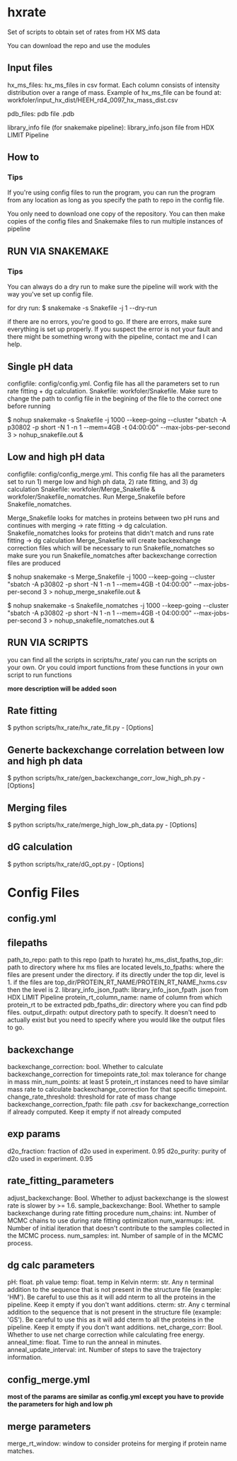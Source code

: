 # **hxrate**

Set of scripts to obtain set of rates from HX MS data

You can download the repo and use the modules


## **Input files**
hx_ms_files: hx_ms_files in csv format. Each column consists of intensity distribution over a range of mass.
Example of hx_ms_file can be found at: workfoler/input_hx_dist/HEEH_rd4_0097_hx_mass_dist.csv

pdb_files: pdb file .pdb

library_info file (for snakemake pipeline): library_info.json file from HDX LIMIT Pipeline

## **How to**

### **Tips**
If you're using config files to run the program, you can run the program from any location as long as you specify the
path to repo in the config file.

You only need to download one copy of the repository. You can then make copies of the config files and Snakemake files
to run multiple instances of pipeline


## **RUN VIA SNAKEMAKE**

### **Tips**
You can always do a dry run to make sure the pipeline will work with the way you've set up config file.

for dry run: $ snakemake -s Snakefile -j 1 --dry-run

if there are no errors, you're good to go. If there are errors, make sure everything is set up properly.
If you suspect the error is not your fault and there might be something wrong with the pipeline, contact me and I can help.


## **Single pH data**

configfile: config/config.yml. Config file has all the parameters set to run rate fitting + dg calculation.
Snakefile: workfoler/Snakefile. Make sure to change the path to config file in the begining of the file to the correct one before running


$ nohup snakemake -s Snakefile -j 1000 --keep-going --cluster "sbatch -A p30802 -p short -N 1 -n 1 --mem=4GB -t 04:00:00" --max-jobs-per-second 3 > nohup_snakefile.out &


## **Low and high pH data**

configfile: config/config_merge.yml. This config file has all the parameters set to run 1) merge low and high ph data, 2) rate fitting, and 3) dg calculation
Snakefile: workfoler/Merge_Snakefile & workfoler/Snakefile_nomatches. Run Merge_Snakefile before Snakefile_nomatches.

Merge_Snakefile looks for matches in proteins between two pH runs and continues with merging -> rate fitting -> dg calculation.
Snakefile_nomatches looks for proteins that didn't match and runs rate fitting -> dg calculation
Merge_Snakefile will create backexchange correction files which will be necessary to run Snakefile_nomatches so make sure you run Snakefile_nomatches after backexchange correction files are produced


$ nohup snakemake -s Merge_Snakefile -j 1000 --keep-going --cluster "sbatch -A p30802 -p short -N 1 -n 1 --mem=4GB -t 04:00:00" --max-jobs-per-second 3 > nohup_merge_snakefile.out &

$ nohup snakemake -s Snakefile_nomatches -j 1000 --keep-going --cluster "sbatch -A p30802 -p short -N 1 -n 1 --mem=4GB -t 04:00:00" --max-jobs-per-second 3 > nohup_snakefile_nomatches.out &


## **RUN VIA SCRIPTS**

you can find all the scripts in scripts/hx_rate/
you can run the scripts on your own. Or you could import functions from these functions in your own script to run functions

**more description will be added soon**


## **Rate fitting**
$ python scripts/hx_rate/hx_rate_fit.py - [Options]

## **Generte backexchange correlation between low and high ph data**
$ python scripts/hx_rate/gen_backexchange_corr_low_high_ph.py - [Options]

## **Merging files**
$ python scripts/hx_rate/merge_high_low_ph_data.py - [Options]

## **dG calculation**
$ python scripts/hx_rate/dG_opt.py - [Options]



# **Config Files**

## **config.yml**

## filepaths
path_to_repo: path to this repo (path to hxrate)
hx_ms_dist_fpaths_top_dir: path to directory where hx ms files are located
levels_to_fpaths: where the files are present under the directory. if its directly under the top dir, level is 1. if the files are top_dir/PROTEIN_RT_NAME/PROTEIN_RT_NAME_hxms.csv then the level is 2.
library_info_json_fpath: library_info_json_fpath .json from HDX LIMIT Pipeline
protein_rt_column_name: name of column from which protein_rt to be extracted
pdb_fpaths_dir: directory where you can find pdb files.
output_dirpath: output directory path to specify. It doesn't need to actually exist but you need to specify where you would like the output files to go.

## backexchange
backexchange_correction: bool. Whether to calculate backexchange_correction for timepoints
rate_tol: max tolerance for change in mass
min_num_points: at least 5 protein_rt instances need to have similar mass rate to calculate backexchange_correction for that specific timepoint.
change_rate_threshold: threshold for rate of mass change
backexchange_correction_fpath: file path .csv for backexchange_correction if already computed. Keep it empty if not already computed

## exp params
d2o_fraction: fraction of d2o used in experiment. 0.95
d2o_purity: purity of d2o used in experiment. 0.95

## rate_fitting_parameters
adjust_backexchange: Bool. Whether to adjust backexchange is the slowest rate is slower by >= 1.6.
sample_backexchange: Bool. Whether to sample backexchange during rate fitting procedure
num_chains: int. Number of MCMC chains to use during rate fitting optimization
num_warmups: int. Number of initial iteration that doesn't contribute to the samples collected in the MCMC process.
num_samples: int. Number of sample of in the MCMC process.

## dg calc parameters
pH: float. ph value
temp: float. temp in Kelvin
nterm: str. Any n terminal addition to the sequence that is not present in the structure file (example: 'HM'). Be careful to use this as it will add nterm to all the proteins in the pipeline. Keep it empty if you don't want additions.
cterm: str. Any c terminal addition to the sequence that is not present in the structure file (example: 'GS'). Be careful to use this as it will add cterm to all the proteins in the pipeline. Keep it empty if you don't want additions.
net_charge_corr: Bool. Whether to use net charge correction while calculating free energy.
anneal_time: float. Time to run the anneal in minutes.
anneal_update_interval: int. Number of steps to save the trajectory information.


## **config_merge.yml**

**most of the params are similar as config.yml except you have to provide the parameters for high and low ph**

## merge parameters
merge_rt_window: window to consider proteins for merging if protein name matches.
